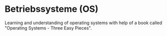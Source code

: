 # Betriebssysteme (OS)

Learning and understanding of operating systems
with help of a book called "Operating Systems - Three Easy Pieces".
